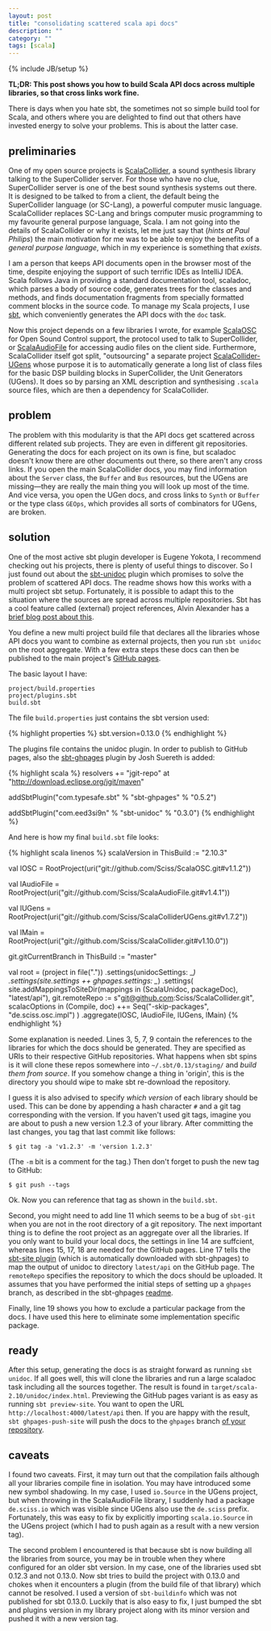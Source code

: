 ```yaml
---
layout: post
title: "consolidating scattered scala api docs"
description: ""
category: ""
tags: [scala]
---
```

{% include JB/setup %}

__TL;DR: This post shows you how to build Scala API docs across multiple libraries, so that cross links work fine.__

There is days when you hate sbt, the sometimes not so simple build tool for Scala, and others where you are delighted to find out that others have invested energy to solve your problems. This is about the latter case. 

## preliminaries

One of my open source projects is [ScalaCollider](https://github.com/Sciss/ScalaCollider), a sound synthesis library talking to the SuperCollider server. For those who have no clue, SuperCollider server is one of the best sound synthesis systems out there. It is designed to be talked to from a client, the default being the SuperCollider language (or SC-Lang), a powerful computer music language. ScalaCollider replaces SC-Lang and brings computer music programming to my favourite general purpose language, Scala. I am not going into the details of ScalaCollider or why it exists, let me just say that (*hints at Paul Philips*) the main motivation for me was to be able to enjoy the benefits of a _general purpose language_, which in my experience is something that _exists_.

I am a person that keeps API documents open in the browser most of the time, despite enjoying the support of such terrific IDEs as IntelliJ IDEA. Scala follows Java in providing a standard documentation tool, scaladoc, which parses a body of source code, generates trees for the classes and methods, and finds documentation fragments from specially formatted comment blocks in the source code. To manage my Scala projects, I use [sbt](http://www.scala-sbt.org/), which conveniently generates the API docs with the `doc` task.

Now this project depends on a few libraries I wrote, for example [ScalaOSC](https://github.com/Sciss/ScalaOSC) for Open Sound Control support, the protocol used to talk to SuperCollider, or [ScalaAudioFile](https://github.com/Sciss/ScalaAudioFile) for accessing audio files on the client side. Furthermore, ScalaCollider itself got split, "outsourcing" a separate project [ScalaCollider-UGens](https://github.com/Sciss/ScalaColliderUGens) whose purpose it is to automatically generate a long list of class files for the basic DSP building blocks in SuperCollider, the Unit Generators (UGens). It does so by parsing an XML description and synthesising `.scala` source files, which are then a dependency for ScalaCollider.

## problem

The problem with this modularity is that the API docs get scattered across different related sub projects. They are even in different git repositories. Generating the docs for each project on its own is fine, but scaladoc doesn't know there are other documents out there, so there aren't any cross links. If you open the main ScalaCollider docs, you may find information about the `Server` class, the `Buffer` and `Bus` resources, but the UGens are missing&mdash;they are really the main thing you will look up most of the time. And vice versa, you open the UGen docs, and cross links to `Synth` or `Buffer` or the type class `GEOps`, which provides all sorts of combinators for UGens, are broken.

## solution

One of the most active sbt plugin developer is Eugene Yokota, I recommend checking out his projects, there is plenty of useful things to discover. So I just found out about the [sbt-unidoc](https://github.com/sbt/sbt-unidoc) plugin which promises to solve the problem of scattered API docs. The readme shows how this works with a multi project sbt setup. Fortunately, it is possible to adapt this to the situation where the sources are spread across multiple repositories. Sbt has a cool feature called (external) project references, Alvin Alexander has a [brief blog post about this](http://alvinalexander.com/scala/using-github-projects-scala-library-dependencies-sbt-sbteclipse).

You define a new multi project build file that declares all the libraries whose API docs you want to combine as external projects, then you run `sbt unidoc` on the root aggregate. With a few extra steps these docs can then be published to the main project's [GitHub pages](http://pages.github.com/).

The basic layout I have:

    project/build.properties
    project/plugins.sbt
    build.sbt

The file `build.properties` just contains the sbt version used:

{% highlight properties %}
sbt.version=0.13.0
{% endhighlight %}
    
The plugins file contains the unidoc plugin. In order to publish to GitHub pages, also the [sbt-ghpages](https://github.com/sbt/sbt-ghpages) plugin by Josh Suereth is added:

{% highlight scala %}
resolvers += "jgit-repo" at "http://download.eclipse.org/jgit/maven"

addSbtPlugin("com.typesafe.sbt" % "sbt-ghpages" % "0.5.2")

addSbtPlugin("com.eed3si9n" % "sbt-unidoc" % "0.3.0")
{% endhighlight %}

And here is how my final `build.sbt` file looks:

{% highlight scala linenos %}
scalaVersion in ThisBuild := "2.10.3"

val lOSC       = RootProject(uri("git://github.com/Sciss/ScalaOSC.git#v1.1.2"))

val lAudioFile = RootProject(uri("git://github.com/Sciss/ScalaAudioFile.git#v1.4.1"))

val lUGens     = RootProject(uri("git://github.com/Sciss/ScalaColliderUGens.git#v1.7.2"))

val lMain      = RootProject(uri("git://github.com/Sciss/ScalaCollider.git#v1.10.0"))

git.gitCurrentBranch in ThisBuild := "master"

val root = (project in file("."))
  .settings(unidocSettings: _*)
  .settings(site.settings ++ ghpages.settings: _*)
  .settings(
    site.addMappingsToSiteDir(mappings in (ScalaUnidoc, packageDoc), "latest/api"),
    git.remoteRepo := s"git@github.com:Sciss/ScalaCollider.git",
    scalacOptions in (Compile, doc) ++= Seq("-skip-packages", "de.sciss.osc.impl")
  )
  .aggregate(lOSC, lAudioFile, lUGens, lMain)
{% endhighlight %}

Some explanation is needed. Lines 3, 5, 7, 9 contain the references to the libraries for which the docs should be generated. They are specified as URIs to their respective GitHub repositories. What happens when sbt spins is it will clone these repos somewhere into `~/.sbt/0.13/staging/` and _build them from source_. If you somehow change a thing in 'origin', this is the directory you should wipe to make sbt re-download the repository.

I guess it is also advised to specify _which version_ of each library should be used. This can be done by appending a hash character `#` and a git tag corresponding with the version. If you haven't used git tags, imagine you are about to push a new version 1.2.3 of your library. After committing the last changes, you tag that last commit like follows:

    $ git tag -a 'v1.2.3' -m 'version 1.2.3'
    
(The `-m` bit is a comment for the tag.) Then don't forget to push the new tag to GitHub:

    $ git push --tags
    
Ok. Now you can reference that tag as shown in the `build.sbt`.

Second, you might need to add line 11 which seems to be a bug of `sbt-git` when you are not in the root directory of a git repository. The next important thing is to define the root project as an aggregate over all the libraries. If you only want to build your local docs, the settings in line 14 are suffcient, whereas lines 15, 17, 18 are needed for the GitHub pages. Line 17 tells the [sbt-site plugin](https://github.com/sbt/sbt-site) (which is automatically downloaded with sbt-ghpages) to map the output of unidoc to directory `latest/api` on the GitHub page. The `remoteRepo` specifies the repository to which the docs should be uploaded. It assumes that you have performed the initial steps of setting up a `ghpages` branch, as described in the sbt-ghpages [readme](https://github.com/sbt/sbt-ghpages).

Finally, line 19 shows you how to exclude a particular package from the docs. I have used this here to eliminate some implementation specific package.

## ready

After this setup, generating the docs is as straight forward as running `sbt unidoc`. If all goes well, this will clone the libraries and run a large scaladoc task including all the sources together. The result is found in `target/scala-2.10/unidoc/index.html`. Previewing the GitHub pages variant is as easy as running `sbt preview-site`. You want to open the URL `http://localhost:4000/latest/api` then. If you are happy with the result, `sbt ghpages-push-site` will push the docs to the `ghpages` branch [of your repository](http://sciss.github.io/ScalaCollider/latest/api/).

## caveats

I found two caveats. First, it may turn out that the compilation fails although all your libraries compile fine in isolation. You may have introduced some new symbol shadowing. In my case, I used `io.Source` in the UGens project, but when throwing in the ScalaAudioFile library, I suddenly had a package `de.sciss.io` which was visible since UGens also use the `de.sciss` prefix. Fortunately, this was easy to fix by explicitly importing `scala.io.Source` in the UGens project (which I had to push again as a result with a new version tag).

The second problem I encountered is that because sbt is now building all the libraries from source, you may be in trouble when they where configured for an older sbt version. In my case, one of the libraries used sbt 0.12.3 and not 0.13.0. Now sbt tries to build the project with 0.13.0 and chokes when it encounters a plugin (from the build file of that library) which cannot be resolved. I used a version of `sbt-buildinfo` which was not published for sbt 0.13.0. Luckily that is also easy to fix, I just bumped the sbt and plugins version in my library project along with its minor version and pushed it with a new version tag.
